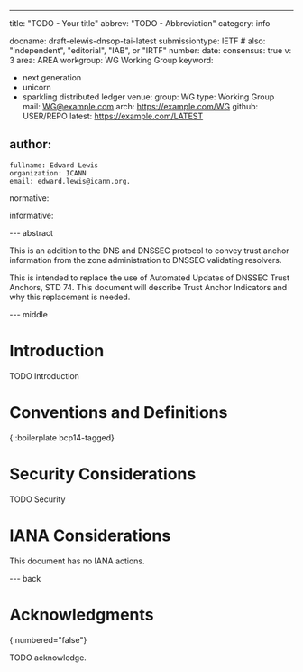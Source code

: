 ---
title: "TODO - Your title"
abbrev: "TODO - Abbreviation"
category: info

docname: draft-elewis-dnsop-tai-latest
submissiontype: IETF  # also: "independent", "editorial", "IAB", or "IRTF"
number:
date:
consensus: true
v: 3
area: AREA
workgroup: WG Working Group
keyword:
 - next generation
 - unicorn
 - sparkling distributed ledger
venue:
  group: WG
  type: Working Group
  mail: WG@example.com
  arch: https://example.com/WG
  github: USER/REPO
  latest: https://example.com/LATEST

author:
 -
    fullname: Edward Lewis
    organization: ICANN
    email: edward.lewis@icann.org.

normative:

informative:


--- abstract

This is an addition to the DNS and DNSSEC protocol to convey trust anchor information from the zone administration to DNSSEC validating resolvers.

This is intended to replace the use of Automated Updates of DNSSEC Trust Anchors, STD 74.  This document will describe Trust Anchor Indicators and why this replacement is needed.


--- middle

# Introduction

TODO Introduction


# Conventions and Definitions

{::boilerplate bcp14-tagged}


# Security Considerations

TODO Security


# IANA Considerations

This document has no IANA actions.


--- back

# Acknowledgments
{:numbered="false"}

TODO acknowledge.
